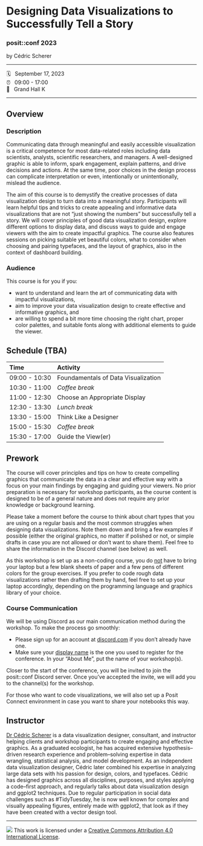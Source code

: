 Designing Data Visualizations to Successfully Tell a Story
================

### posit::conf 2023

by Cédric Scherer

-----

:spiral_calendar: &ensp;September 17, 2023  
:alarm_clock:     &ensp;09:00 - 17:00  
:hotel:           &ensp;Grand Hall K

-----

## Overview

### Description

Communicating data through meaningful and easily accessible visualization is a critical competence for most data-related roles including data scientists, analysts, scientific researchers, and managers. A well-designed graphic is able to inform, spark engagement, explain patterns, and drive decisions and actions. At the same time, poor choices in the design process can complicate interpretation or even, intentionally or unintentionally, mislead the audience.

The aim of this course is to demystify the creative processes of data visualization design to turn data into a meaningful story. Participants will learn helpful tips and tricks to create appealing and informative data visualizations that are not “just showing the numbers” but successfully tell a story. We will cover principles of good data visualization design, explore different options to display data, and discuss ways to guide and engage viewers with the aim to create impactful graphics. The course also features sessions on picking suitable yet beautiful colors, what to consider when choosing and pairing typefaces, and the layout of graphics, also in the context of dashboard building.

### Audience

This course is for you if you:

* want to understand and learn the art of communicating data with impactful visualizations,
* aim to improve your data visualization design to create effective and informative graphics, and
* are willing to spend a bit more time choosing the right chart, proper color palettes, and suitable fonts along with additional elements to guide the viewer.


## Schedule (TBA)

| Time          | Activity                            |
| :------------ | :---------------------------------- |
| 09:00 - 10:30 | Foundamentals of Data Visualization |
| 10:30 - 11:00 | *Coffee break*                      |
| 11:00 - 12:30 | Choose an Appropriate Display       |
| 12:30 - 13:30 | *Lunch break*                       |
| 13:30 - 15:00 | Think Like a Designer               |
| 15:00 - 15:30 | *Coffee break*                      |
| 15:30 - 17:00 | Guide the View(er)                  |


## Prework

The course will cover principles and tips on how to create compelling graphics that communicate the data in a clear and effective way with a focus on your main findings by engaging and guiding your viewers. No prior preparation is necessary for workshop participants, as the course content is designed to be of a general nature and does not require any prior knowledge or background learning. 

Please take a moment before the course to think about chart types that you are using on a regular basis and the most common struggles when designing data visualizations. Note them down and bring a few examples if possible (either the original graphics, no matter if polished or not, or simple drafts in case you are not allowed or don’t want to share them). Feel free to share the information in the Discord channel (see below) as well.

As this workshop is set up as a non-coding course, you do <u>not</u> have to bring your laptop but a few blank sheets of paper and a few pens of different colors for the group exercises. If you prefer to code rough data visualizations rather then drafting them by hand, feel free to set up your laptop accordingly, depending on the programming language and graphics library of your choice. 

### Course Communication

We will be using Discord as our main communication method during the workshop. To make the process go smoothly:
* Please sign up for an account at [discord.com](https://discord.com) if you don’t already have one.
* Make sure your [display name](https://support.discord.com/hc/en-us/articles/12620128861463-New-Usernames-Display-Names#h_01GXPQABMYGEHGPRJJXJMPHF5C) is the one you used to register for the conference.
In your “About Me”, put the name of your workshop(s).

Closer to the start of the conference, you will be invited to join the posit::conf Discord server. Once you’ve accepted the invite, we will add you to the channel(s) for the workshop. 


For those who want to code visualizations, we will also set up a Posit Connect environment in case you want to share your notebooks this way. 


## Instructor

[Dr Cédric Scherer](https://cedricscherer.com) is a data visualization designer, consultant, and instructor helping clients and workshop participants to create engaging and effective graphics. As a graduated ecologist, he has acquired extensive hypothesis–driven research experience and problem–solving expertise in data wrangling, statistical analysis, and model development. As an independent data visualization designer, Cédric later combined his expertise in analyzing large data sets with his passion for design, colors, and typefaces. Cédric has designed graphics across all disciplines, purposes, and styles applying a code–first approach, and regularly talks about data visualization design and ggplot2 techniques. Due to regular participation in social data challenges such as #TidyTuesday, he is now well known for complex and visually appealing figures, entirely made with ggplot2, that look as if they have been created with a vector design tool.

-----

![](https://i.creativecommons.org/l/by/4.0/88x31.png) This work is
licensed under a [Creative Commons Attribution 4.0 International
License](https://creativecommons.org/licenses/by/4.0/).
